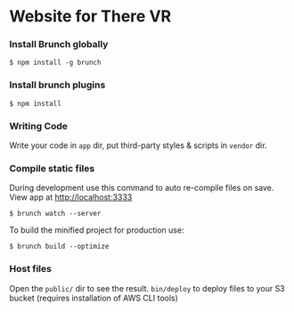 Website for There VR
==========================

### Install Brunch globally
```shell
$ npm install -g brunch
```

### Install brunch plugins
```shell
$ npm install
```

### Writing Code
Write your code in `app` dir,
put third-party styles & scripts in `vendor` dir.


### Compile static files
During development use this command to auto re-compile files on save. View app at [http://localhost:3333](http://localhost:3333)
```shell
$ brunch watch --server
```
To build the minified project for production use:
```shell
$ brunch build --optimize
```

### Host files
Open the `public/` dir to see the result.
`bin/deploy` to deploy files to your S3 bucket (requires installation of AWS CLI tools)